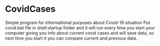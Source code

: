 # CovidCases
Simple program for informational purposes about Covid-19 situation
Put covid.bat file in shell:startup folder and it will run every time you start your computer giving you info about current covid cases and will save data, so next time you start it you can compare current and previous data.
